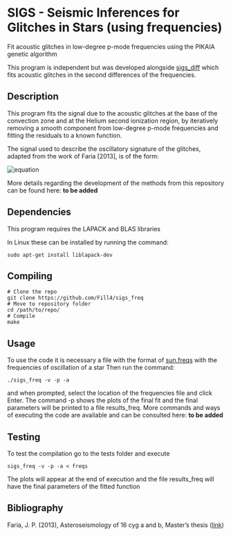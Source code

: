 # SIGS - Seismic Inferences for Glitches in Stars (using frequencies)

Fit acoustic glitches in low-degree p-mode frequencies using the PIKAIA genetic algorithm

This program is independent but was developed alongside [sigs_diff](https://github.com/Fill4/sigs_diff) which fits acoustic glitches in the second differences of the frequencies.

## Description

This program fits the signal due to the acoustic glitches at the base of the convection zone and at the Helium second ionization region, by iteratively removing a smooth component from low-degree p-mode frequencies and fitting the residuals to a known function.

The signal used to describe the oscillatory signature of the glitches, adapted from the work of Faria [2013], is of the form:

![equation](http://mathurl.com/za59qy2.png?raw=true)

More details regarding the development of the methods from this repository can be found here: __to be added__

## Dependencies

This program requires the LAPACK and BLAS libraries

In Linux these can be installed by running the command:

```
sudo apt-get install liblapack-dev
```

## Compiling

```
# Clone the repo
git clone https://github.com/Fill4/sigs_freq
# Move to repository folder
cd /path/to/repo/
# Compile
make
```
## Usage

To use the code it is necessary a file with the format of [sun.freqs](tests/sun.freqs) with the frequencies of oscillation of a star
Then run the command:
```
./sigs_freq -v -p -a
```
and when prompted, select the location of the frequencies file and click Enter.
The command -p shows the plots of the final fit and the final parameters will be printed to a file results_freq.
More commands and ways of executing the code are available and can be consulted here: __to be added__

## Testing
To test the compilation go to the tests folder and execute

```
sigs_freq -v -p -a < freqs
```

The plots will appear at the end of execution and the file results_freq will have the final parameters of the fitted function

## Bibliography

Faria, J. P. (2013), Asteroseismology of 16 cyg a and b, Master’s thesis ([link](http://hdl.handle.net/10216/69506))
